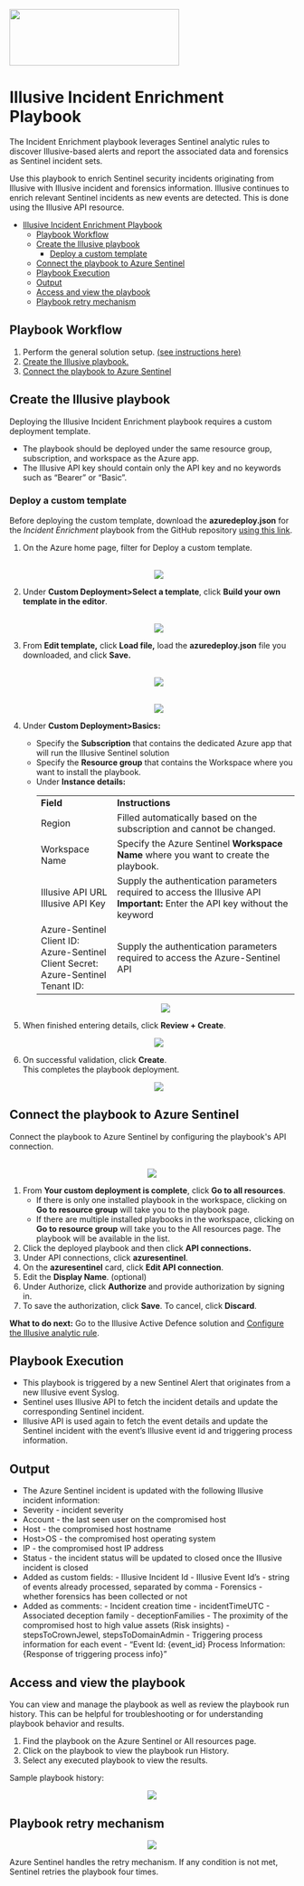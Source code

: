 <p align="left">  
<img width="300" height="100" src="./Images/logo.jpg"> </a>
</p>

# Illusive Incident Enrichment Playbook

The Incident Enrichment playbook leverages Sentinel analytic rules to discover Illusive-based alerts and report the associated data and forensics as Sentinel incident sets. 

Use this playbook to enrich Sentinel security incidents originating from Illusive with Illusive incident and forensics information. Illusive continues to enrich relevant Sentinel incidents as new events are detected. This is done using the Illusive API resource.

- [Illusive Incident Enrichment Playbook](#illusive-incident-enrichment-playbook)
  - [Playbook Workflow](#playbook-workflow)
  - [Create the Illusive playbook](#create-the-illusive-playbook)
    - [Deploy a custom template](#deploy-a-custom-template)
  - [Connect the playbook to Azure Sentinel](#connect-the-playbook-to-azure-sentinel)
  - [Playbook Execution](#playbook-execution)
  - [Output](#output)
  - [Access and view the playbook](#access-and-view-the-playbook)
  - [Playbook retry mechanism](#playbook-retry-mechanism)

<a name="playbook-workflow">

## Playbook Workflow

1. Perform the general solution setup. [(see instructions here)](https://github.com/IllusiveNetworks-Labs/Azure-Sentinel/tree/Illusive/Solutions/Illusive%20Active%20Defense)
2. [Create the Illusive playbook.](#create-illusive-playbook)
3. [Connect the playbook to Azure Sentinel](#API_connection)

<a name="create-illusive-playbook">

## Create the Illusive playbook

Deploying the Illusive Incident Enrichment playbook requires a custom deployment template.

- The playbook should be deployed under the same resource group, subscription, and workspace as the Azure app.
- The Illusive API key should contain only the API key and no keywords such as “Bearer” or “Basic”.

### Deploy a custom template

Before deploying the custom template, download the **azuredeploy.json** for the *Incident Enrichment* playbook from the GitHub repository [using this link](https://github.com/IllusiveNetworks-Labs/Azure-Sentinel/blob/2f67abd268398e63da0071b5f7027a49829a5dbd/Solutions/Illusive%20Active%20Defense/Playbooks/Illusive-SentinelIncident-Enrichment/azuredeploy.json).

1. On the Azure home page, filter for Deploy a custom template.
       <p align="center">  
          <img src="./Images/deploy-custom-template-search.png"> </a>
       </p>
2. Under **Custom Deployment>Select a template**, click **Build your own template in the editor**.
       <p align="center">  
          <img src="./Images/deploy-custom-template-page.png"> </a>
       </p>
3. From **Edit template,** click **Load file,** load the **azuredeploy.json** file you downloaded, and click **Save.**
       <p align="center">  
          <img src="./Images/deploy-custom-template-load-file.png"> </a>
       </p>
       <p align="center">  
          <img src="./Images/deploy-custom-template-edit-template-incident-enrichment.png"> </a>
       </p>
 1. Under **Custom Deployment>Basics:**
    - Specify the **Subscription** that contains the dedicated Azure app that will run the Illusive Sentinel solution 
    - Specify the **Resource group** that contains the Workspace where you want to install the playbook.
    - Under **Instance details:**
      <table>
       <tr>
        <td><b>Field</b></td>
        <td><b>Instructions</b></td>
       </tr>
       <tr>
        <td>Region</td>
        <td>Filled automatically based on the subscription and cannot be changed.</td>
       </tr>
       <tr>
        <td>Workspace Name</td>
        <td>Specify the Azure Sentinel <b>Workspace Name</b> where you want to create the playbook.</td>
       </tr>
       <tr>
        <td>Illusive API URL <br/> Illusive API Key</td>
        <td>Supply the authentication parameters required to access the Illusive API
         <b>Important:</b> Enter the API key without the keyword</td>
       </tr>
       <tr>
        <td>Azure-Sentinel Client ID:  <br/> Azure-Sentinel Client Secret:  <br/> Azure-Sentinel Tenant ID:</td>
        <td>Supply the authentication parameters required to access the Azure-Sentinel API</td>
       </tr>
      </table>
      <p align="center">  
         <img src="./Images/custom-deployment-basics-incident-enrichment.png"> </a>
      </p>
4. When finished entering details, click **Review + Create**.
      <p align="center">  
         <img src="./Images/custom-deployment-review-create.png"> </a>
      </p>
5. On successful validation, click **Create**.  
This completes the playbook deployment.

   <p align="center">
      <img src="./Images/custom-deployment-is-complete.png"> </a>
   </p>

<a name="API_connection">

## Connect the playbook to Azure Sentinel

Connect the playbook to Azure Sentinel by configuring the playbook's API connection. 
     <p align="center">  
       <img src="./Images/api-connection-setup.png"> </a>
     </p>

  1. From **Your custom deployment is complete**, click **Go to all resources**. 
     - If there is only one installed playbook in the workspace, clicking on **Go to resource group** will take you to the playbook page. 
     - If there are multiple installed playbooks in the workspace, clicking on **Go to resource group** will take you to the All resources page. The playbook will be available in the list.
  2. Click the deployed playbook and then click **API connections.**
  3. Under API connections, click **azuresentinel**.
  4. On the **azuresentinel** card, click **Edit API connection**.
  5. Edit the **Display Name**. (optional)
  6. Under Authorize, click **Authorize** and provide authorization by signing in.
  7. To save the authorization, click **Save**. To cancel, click **Discard**.

**What to do next:** Go to the Illusive Active Defence solution and [Configure the Illusive analytic rule](./././Illusive%20Active%20Defense#configure-the-illusive-analytic-rule).

<a name="playbook-execution">

## Playbook Execution

- This playbook is triggered by a new Sentinel Alert that originates from a new Illusive event Syslog.
- Sentinel uses Illusive API to fetch the incident details and update the corresponding Sentinel incident.
- Illusive API is used again to fetch the event details and update the Sentinel incident with the event’s Illusive event id and triggering process information.

<a name="playbook-output">

## Output

- The Azure Sentinel incident is updated with the following Illusive incident information:
- Severity - incident severity
- Account - the last seen user on the compromised host
- Host - the compromised host hostname
- Host>OS - the compromised host operating system
- IP - the compromised host IP address
- Status - the incident status will be updated to closed once the Illusive incident is closed
- Added as custom fields:
      - Illusive Incident Id
      - Illusive Event Id’s - string of events already processed, separated by comma
      - Forensics - whether forensics has been collected or not
- Added as comments:
      - Incident creation time - incidentTimeUTC
      - Associated deception family - deceptionFamilies
      - The proximity of the compromised host to high value assets (Risk insights) - stepsToCrownJewel, stepsToDomainAdmin
      - Triggering process information for each event - “Event Id: {event_id} Process Information: {Response of triggering process info}”

<a name="Access_playbook">

## Access and view the playbook

You can view and manage the playbook as well as review the playbook run history. This can be helpful for troubleshooting or for understanding playbook behavior and results.

1. Find the playbook on the Azure Sentinel or All resources page.
2. Click on the playbook to view the playbook run History.
3. Select any executed playbook to view the results.

Sample playbook history:
<p align="center">  
   <img src="./Images/playbook-history-incident-enrichment.png"> </a>
</p>

<a name="playbook-retry-mechanism">

## Playbook retry mechanism

<p align="center">  
   <img src="./Images/playbook-retry-mechanism.png"> </a>
</p>

Azure Sentinel handles the retry mechanism. If any condition is not met, Sentinel retries the playbook four times.
